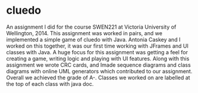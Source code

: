 cluedo
======
An assignment I did for the course SWEN221 at Victoria University of Wellington, 2014.
This assignment was worked in pairs, and we implemented a simple game of cluedo with Java.
Antonia Caskey and I worked on this together, it was our first time working with JFrames and UI classes with Java. A huge focus for this assignment was getting a feel for creating a game, writing logic and playing with UI features. Along with this assignment we wrote CRC cards, and Imade sequence diagrams and class diagrams with online UML generators which contributed to our assignment.
Overall we achieved the grade of A-. Classes we worked on are labelled at the top of each class with java doc.
